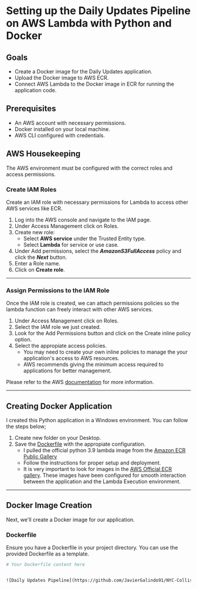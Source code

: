 # Setting up the Daily Updates Pipeline on AWS Lambda with Python and Docker

## Goals
- Create a Docker image for the Daily Updates application.
- Upload the Docker image to AWS ECR.
- Connect AWS Lambda to the Docker image in ECR for running the application code.

## Prerequisites
- An AWS account with necessary permissions.
- Docker installed on your local machine.
- AWS CLI configured with credentials.

## AWS Housekeeping
The AWS environment must be configured with the correct roles and access permissions.

### Create IAM Roles
Create an IAM role with necessary permissions for Lambda to access other AWS services like ECR.

1. Log into the AWS console and navigate to the IAM page.
2. Under Access Management click on Roles.
3. Create new role:
   - Select **AWS service** under the Trusted Entity type.
   - Select **Lambda** for service or use case.
4. Under Add permissions, select the **_AmazonS3FullAccess_** policy and click the **_Next_** button.
5. Enter a Role name.
6. Click on **Create role**.
_________________________________________________________________

### Assign Permissions to the IAM Role
Once the IAM role is created, we can attach permissions policies so the lambda function can freely interact with other AWS services.
1. Under Access Management click on Roles.
2. Select the IAM role we just created.
3. Look for the Add Permissions button and click on the Create inline policy option.
4. Select the appropiate access policies.
   - You may need to create your own inline policies to manage the your application's access to AWS resources.
   - AWS recommends giving the minimum access required to applications for better management.

Please refer to the AWS [documentation](https://docs.aws.amazon.com/IAM/latest/UserGuide/access_policies_manage-attach-detach.html) for more information.
_________________________________________________________________

## Creating Docker Application
I created this Python application in a Windows environment. You can follow the steps below;

1. Create new folder on your Desktop.
2. Save the [Dockerfile](https://github.com/JavierGalindo91/NYC-Collisions/blob/7f62e378f8c2ea3d48b8e473b2de5bb52fff573b/Docker/Dockerfile) with the appropiate configuration.
   - I pulled the official python 3.9 lambda image from the [Amazon ECR Public Gallery](https://gallery.ecr.aws/lambda/python)
   - Follow the instructions for proper setup and deployment.
   - It is very important to look for images in the [AWS Official ECR gallery](https://gallery.ecr.aws/). These images have been configured for smooth interaction between the application and the Lambda Execution environment.
_________________________________________________________________
## Docker Image Creation

Next, we'll create a Docker image for our application.

### Dockerfile

Ensure you have a Dockerfile in your project directory. You can use the provided Dockerfile as a template.

```Dockerfile
# Your Dockerfile content here


![Daily Updates Pipeline](https://github.com/JavierGalindo91/NYC-Collisions/assets/17058746/3722cbd6-79ac-4a31-b3d0-30320d89ecfb)
